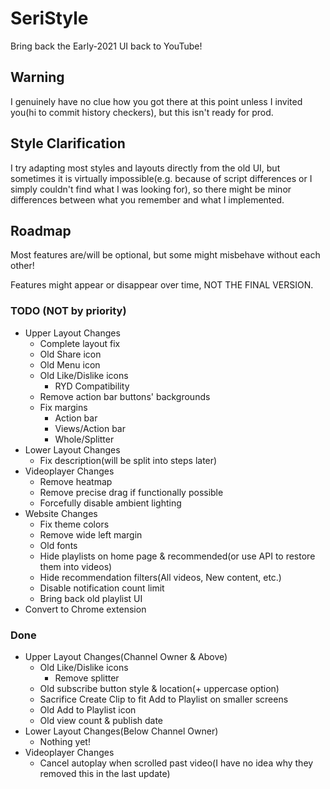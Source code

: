 # SeriStyle
Bring back the Early-2021 UI back to YouTube!

## Warning
I genuinely have no clue how you got there at this point unless I invited you(hi to commit history checkers), but this isn't ready for prod.

## Style Clarification
I try adapting most styles and layouts directly from the old UI, but sometimes it is virtually impossible(e.g. because of script differences or I simply couldn't find what I was looking for), so there might be minor differences between what you remember and what I implemented.

## Roadmap
Most features are/will be optional, but some might misbehave without each other!

Features might appear or disappear over time, NOT THE FINAL VERSION.
### TODO (NOT by priority)
- Upper Layout Changes
  - Complete layout fix
  - Old Share icon
  - Old Menu icon
  - Old Like/Dislike icons
    - RYD Compatibility
  - Remove action bar buttons' backgrounds
  - Fix margins
    - Action bar
    - Views/Action bar
    - Whole/Splitter
- Lower Layout Changes
  - Fix description(will be split into steps later)
- Videoplayer Changes
  - Remove heatmap
  - Remove precise drag if functionally possible
  - Forcefully disable ambient lighting
- Website Changes
  - Fix theme colors
  - Remove wide left margin
  - Old fonts
  - Hide playlists on home page & recommended(or use API to restore them into videos)
  - Hide recommendation filters(All videos, New content, etc.)
  - Disable notification count limit
  - Bring back old playlist UI
- Convert to Chrome extension
### Done
- Upper Layout Changes(Channel Owner & Above)
  - Old Like/Dislike icons
    - Remove splitter
  - Old subscribe button style & location(+ uppercase option)
  - Sacrifice Create Clip to fit Add to Playlist on smaller screens
  - Old Add to Playlist icon
  - Old view count & publish date
- Lower Layout Changes(Below Channel Owner)
  - Nothing yet!
- Videoplayer Changes
  - Cancel autoplay when scrolled past video(I have no idea why they removed this in the last update)
